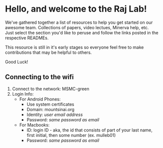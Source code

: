 # Hello, and welcome to the Raj Lab!

We've gathered together a list of resources to help you get started on our awesome team. Collections of papers, video lectues, Minerva help, etc. Just select the section you'd like to peruse and follow the links posted in the respective READMEs.

This resource is still in it's early stages so everyone feel free to make contributions that may be helpful to others.

Good Luck!

## Connecting to the wifi
1. Connect to the network: MSMC-green
2. Login Info:
    - For Android Phones:
      - Use system certificates
      - Domain: mountsinai.org
      - Identity: _user email address_
      - Password: _same password as email_
    - For Macbooks:
      - ID: login ID - aka, the id that consists of part of your last name, first initial, then some number (ex. mulleb01)
      - Password: _same password as email_
